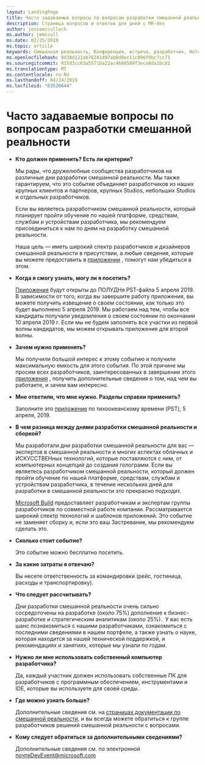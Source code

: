 ```yaml
---
layout: LandingPage
title: Часто задаваемые вопросы по вопросам разработки смешанной реальности
description: Страница вопросов и ответов для дней с MR-dev
author: jessemcculloch
ms.author: jemccull
ms.date: 02/25/2019
ms.topic: article
keywords: Смешанная реальность, Конференция, встреча, разработчик, HoloLens, HoloLens 2, Kinect
ms.openlocfilehash: 8d38d121ab76281497ab8d8ec11c096f9bc7cc71
ms.sourcegitcommit: 915d3cc63a5571ba22ac4608589f3eca8da1bc81
ms.translationtype: MT
ms.contentlocale: ru-RU
ms.lasthandoff: 04/24/2019
ms.locfileid: "63526644"
---
```

# <a name="mixed-reality-dev-days-faq"></a>Часто задаваемые вопросы по вопросам разработки смешанной реальности

* **Кто должен применить? Есть ли критерии?**
    
    Мы рады, что дружелюбные сообщества разработчиков на различные дни разработки смешанной реальности. Мы также гарантируем, что это событие объединяет разработчиков из наших крупных клиентов и партнеров, крупных Studios, небольших Studios и отдельных разработчиков.

    Если вы являетесь разработчиком смешанной реальности, который планирует пройти обучение по нашей платформе, средствам, службам и устройствам разработчика, мы рекомендуем присоединиться к нам по дням на разработку смешанной реальности.

    Наша цель — иметь широкий спектр разработчиков и дизайнеров смешанной реальности в присутствии, а любые сведения, которые вы можете предоставить в [приложении](https://aka.ms/MRDevDayApplication) , помогут нам убедиться в этом.

* **Когда я смогу узнать, могу ли я посетить?**

    [Приложения](https://aka.ms/MRDevDayApplication) будут открыты до ПОЛУДНя PST-файла 5 апреля 2019. В зависимости от того, когда вы завершите работу приложения, вы можете получить извещение о своем состоянии, как только это будет выполнено 5 апреля 2019. Мы работаем над тем, чтобы все кандидаты получали уведомления о своем состоянии по окончании 10 апреля 2019 г. Если мы не будем заполнять все участки из первой волны кандидатов, мы можем открывать приложения для второй волны.

* **Зачем нужно применять?**

    Мы получили большой интерес к этому событию и получили максимальную емкость для этого события. По этой причине мы просим всех разработчиков, заинтересованных в завершении этого [приложения](https://aka.ms/MRDevDayApplication) , получить дополнительные сведения о том, над чем вы работаете, и зачем вам интересно.

* **Мне ответили, что мне нужно.  Разделы справки применить?**

    Заполните это [приложение](https://aka.ms/MRDevDayApplication) по тихоокеанскому времени (PST), 5 апреля, 2019.

* **В чем разница между днями разработки смешанной реальности и сборкой?**

    Мы разработали дни разработки смешанной реальности для вас — экспертов в смешанной реальности и многих аспектах облачных и ИСКУССТВЕНных технологий, которые поставляются с ним, от компьютерных концепций до создания голограмм. Если вы являетесь разработчиком смешанной реальности, который должен пройти обучение по нашей платформе, средствам, службам и устройствам разработчика, в течение нескольких дней для разработки в смешанной реальности это прекрасно подходит. 

    [Microsoft Build](https://www.microsoft.com/en-us/build) предоставляет разработчикам и экспертам группы разработчиков по совместной работе компании. Рассматривается широкий спектр технологий и шаблонов приложений. Это событие не заменяет сборку и, если это ваш Застревание, мы рекомендуем сделать это. 

* **Сколько стоит событие?**

    Это событие можно бесплатно посетить.

* **За какие затраты я отвечаю?**

    Вы несете ответственность за командировки (рейс, гостиница, расходы и транспортировку).

* **Что следует рассчитывать?**

    Дни разработки смешанной реальности очень сильно сосредоточены на разработке (около 75%) дополнение к бизнес-разработке и стратегическим аналитикам (около 25%).  У вас есть шанс познакомиться с нашими разработчиками, ознакомиться с последними сведениями в нашем портфеле, а также узнать о науке, которая находится за нашей технической поддержкой, и рекомендациях и занятиях, которые мы узнали по годам.

* **Нужно ли мне использовать собственный компьютер разработчика?**

    Да, каждый участник должен использовать собственные ПК для разработчиков с программным обеспечением, инструментами и IDE, которые вы используете для своей среды.

* **Где можно узнать больше?**

    Дополнительные сведения см. на [страницах документации по смешанной реальности](mr-dev-days.md), и вы всегда можете обратиться к группе разработчиков решений смешанной реальности с вопросами.

* **Кому следует обратиться за дополнительными сведениями?**

    Дополнительные сведения см. по электронной почтеDevEvent@microsoft.com
